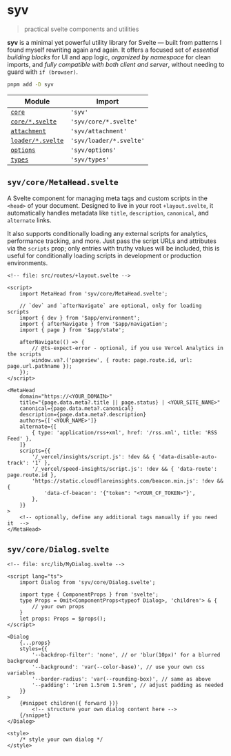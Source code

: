 # syv

> practical svelte components and utilities

**syv** is a minimal yet powerful utility library for Svelte — built from patterns I found myself rewriting again and again. It offers a focused set of _essential building blocks_ for UI and app logic, _organized by namespace_ for clean imports, and _fully compatible with both client and server_, without needing to guard with `if (browser)`.

```bash
pnpm add -D syv
```

| Module                                       | Import                  |
| -------------------------------------------- | ----------------------- |
| [`core`](/src/lib/core/index.ts)             | `'syv'`                 |
| [`core/*.svelte`](/src/lib/core)             | `'syv/core/*.svelte'`   |
| [`attachment`](/src/lib/attachment/index.ts) | `'syv/attachment'`      |
| [`loader/*.svelte`](/src/lib/loader)         | `'syv/loader/*.svelte'` |
| [`options`](/src/lib/options.ts)             | `'syv/options'`         |
| [`types`](/src/lib/types.ts)                 | `'syv/types'`           |

## `syv/core/MetaHead.svelte`

A Svelte component for managing meta tags and custom scripts in the `<head>` of your document. Designed to live in your root `+layout.svelte`, it automatically handles metadata like `title`, `description`, `canonical`, and `alternate` links.

It also supports conditionally loading any external scripts for analytics, performance tracking, and more. Just pass the script URLs and attributes via the `scripts` prop; only entries with truthy values will be included, this is useful for conditionally loading scripts in development or production environments.

```svelte
<!-- file: src/routes/+layout.svelte -->

<script>
	import MetaHead from 'syv/core/MetaHead.svelte';

	// `dev` and `afterNavigate` are optional, only for loading scripts
	import { dev } from '$app/environment';
	import { afterNavigate } from '$app/navigation';
	import { page } from '$app/state';

	afterNavigate(() => {
		// @ts-expect-error - optional, if you use Vercel Analytics in the scripts
		window.va?.('pageview', { route: page.route.id, url: page.url.pathname });
	});
</script>

<MetaHead
	domain="https://<YOUR_DOMAIN>"
	title="{page.data.meta?.title || page.status} | <YOUR_SITE_NAME>"
	canonical={page.data.meta?.canonical}
	description={page.data.meta?.description}
	authors={['<YOUR_NAME>']}
	alternate={[
		{ type: 'application/rss+xml', href: '/rss.xml', title: 'RSS Feed' },
	]}
	scripts={{
		'/_vercel/insights/script.js': !dev && { 'data-disable-auto-track': '1' },
		'/_vercel/speed-insights/script.js': !dev && { 'data-route': page.route.id },
		'https://static.cloudflareinsights.com/beacon.min.js': !dev && {
			'data-cf-beacon': '{"token": "<YOUR_CF_TOKEN>"}',
		},
	}}
>
	<!-- optionally, define any additional tags manually if you need it  -->
</MetaHead>
```

## `syv/core/Dialog.svelte`

```svelte
<!-- file: src/lib/MyDialog.svelte -->

<script lang="ts">
	import Dialog from 'syv/core/Dialog.svelte';

	import type { ComponentProps } from 'svelte';
	type Props = Omit<ComponentProps<typeof Dialog>, 'children'> & {
		// your own props
	}
	let props: Props = $props();
</script>

<Dialog
	{...props}
	styles={{
		'--backdrop-filter': 'none', // or 'blur(10px)' for a blurred background
		'--background': 'var(--color-base)', // use your own css variables
		'--border-radius': 'var(--rounding-box)', // same as above
		'--padding': '1rem 1.5rem 1.5rem', // adjust padding as needed
	}}
>
	{#snippet children({ forward })}
		<!-- structure your own dialog content here -->
	{/snippet}
</Dialog>

<style>
	/* style your own dialog */
</style>
```
